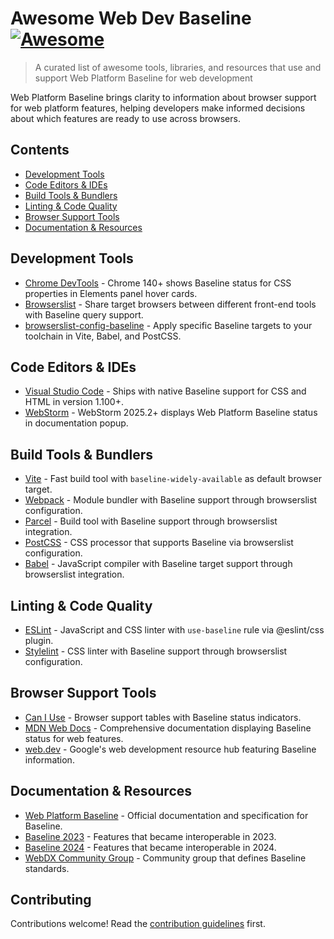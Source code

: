 # Awesome Web Dev Baseline [![Awesome](https://awesome.re/badge.svg)](https://awesome.re)

> A curated list of awesome tools, libraries, and resources that use and support Web Platform Baseline for web development

Web Platform Baseline brings clarity to information about browser support for web platform features, helping developers make informed decisions about which features are ready to use across browsers.

## Contents

- [Development Tools](#development-tools)
- [Code Editors & IDEs](#code-editors--ides)
- [Build Tools & Bundlers](#build-tools--bundlers)
- [Linting & Code Quality](#linting--code-quality)
- [Browser Support Tools](#browser-support-tools)
- [Documentation & Resources](#documentation--resources)

## Development Tools

- [Chrome DevTools](https://developer.chrome.com/docs/devtools/) - Chrome 140+ shows Baseline status for CSS properties in Elements panel hover cards.
- [Browserslist](https://github.com/browserslist/browserslist) - Share target browsers between different front-end tools with Baseline query support.
- [browserslist-config-baseline](https://www.npmjs.com/package/browserslist-config-baseline) - Apply specific Baseline targets to your toolchain in Vite, Babel, and PostCSS.

## Code Editors & IDEs

- [Visual Studio Code](https://code.visualstudio.com/) - Ships with native Baseline support for CSS and HTML in version 1.100+.
- [WebStorm](https://www.jetbrains.com/webstorm/) - WebStorm 2025.2+ displays Web Platform Baseline status in documentation popup.

## Build Tools & Bundlers

- [Vite](https://vitejs.dev/) - Fast build tool with `baseline-widely-available` as default browser target.
- [Webpack](https://webpack.js.org/) - Module bundler with Baseline support through browserslist configuration.
- [Parcel](https://parceljs.org/) - Build tool with Baseline support through browserslist integration.
- [PostCSS](https://postcss.org/) - CSS processor that supports Baseline via browserslist configuration.
- [Babel](https://babeljs.io/) - JavaScript compiler with Baseline target support through browserslist integration.

## Linting & Code Quality

- [ESLint](https://eslint.org/) - JavaScript and CSS linter with `use-baseline` rule via @eslint/css plugin.
- [Stylelint](https://stylelint.io/) - CSS linter with Baseline support through browserslist configuration.


## Browser Support Tools

- [Can I Use](https://caniuse.com/) - Browser support tables with Baseline status indicators.
- [MDN Web Docs](https://developer.mozilla.org/) - Comprehensive documentation displaying Baseline status for web features.
- [web.dev](https://web.dev/) - Google's web development resource hub featuring Baseline information.

## Documentation & Resources

- [Web Platform Baseline](https://web.dev/baseline) - Official documentation and specification for Baseline.
- [Baseline 2023](https://web.dev/baseline/2023/) - Features that became interoperable in 2023.
- [Baseline 2024](https://web.dev/baseline/2024/) - Features that became interoperable in 2024.
- [WebDX Community Group](https://www.w3.org/community/webdx/) - Community group that defines Baseline standards.


## Contributing

Contributions welcome! Read the [contribution guidelines](contributing.md) first.

